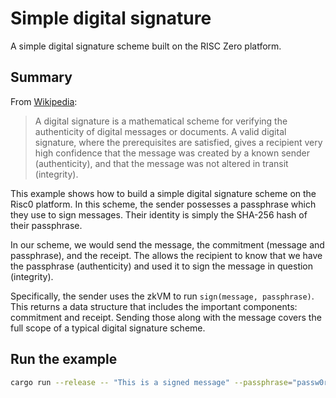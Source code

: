 # Simple digital signature

A simple digital signature scheme built on the RISC Zero platform.

## Summary

From [Wikipedia](https://en.wikipedia.org/wiki/Digital_signature):
> A digital signature is a mathematical scheme for verifying the authenticity of
digital messages or documents. A valid digital signature, where the
prerequisites are satisfied, gives a recipient very high confidence that the
message was created by a known sender (authenticity), and that the message was
not altered in transit (integrity).

This example shows how to build a simple digital signature scheme on the Risc0
platform. In this scheme, the sender possesses a passphrase which they use to
sign messages. Their identity is simply the SHA-256 hash of their passphrase.

In our scheme, we would send the message, the commitment (message and
passphrase), and the receipt. The allows the recipient to know that we have the
passphrase (authenticity) and used it to sign the message in question
(integrity).

Specifically, the sender uses the zkVM to run `sign(message, passphrase)`. This
returns a data structure that includes the important components: commitment and
receipt. Sending those along with the message covers the full scope of a typical
digital signature scheme.

## Run the example

```bash
cargo run --release -- "This is a signed message" --passphrase="passw0rd"
```
